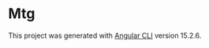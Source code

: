 # Mtg

This project was generated with [Angular CLI](https://github.com/angular/angular-cli) version 15.2.6.

